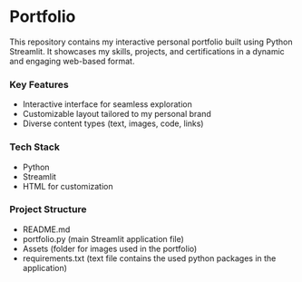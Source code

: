 # Portfolio

This repository contains my interactive personal portfolio built using Python Streamlit. It showcases my skills, projects, and certifications in a dynamic and engaging web-based format.

### Key Features

- Interactive interface for seamless exploration
- Customizable layout tailored to my personal brand
- Diverse content types (text, images, code, links)

### Tech Stack

- Python
- Streamlit
- HTML for customization

### Project Structure

- README.md
- portfolio.py (main Streamlit application file)
- Assets (folder for images used in the portfolio)
- requirements.txt (text file contains the used python packages in the application)
